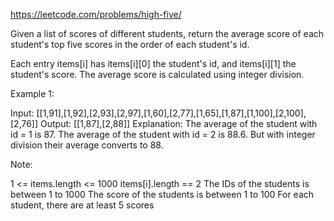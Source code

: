 https://leetcode.com/problems/high-five/

Given a list of scores of different students, return the average score of each student's top five scores in the order of each student's id.

Each entry items[i] has items[i][0] the student's id, and items[i][1] the student's score.  The average score is calculated using integer division.

 

Example 1:

Input: [[1,91],[1,92],[2,93],[2,97],[1,60],[2,77],[1,65],[1,87],[1,100],[2,100],[2,76]]
Output: [[1,87],[2,88]]
Explanation: 
The average of the student with id = 1 is 87.
The average of the student with id = 2 is 88.6. But with integer division their average converts to 88.
 

Note:

1 <= items.length <= 1000
items[i].length == 2
The IDs of the students is between 1 to 1000
The score of the students is between 1 to 100
For each student, there are at least 5 scores
